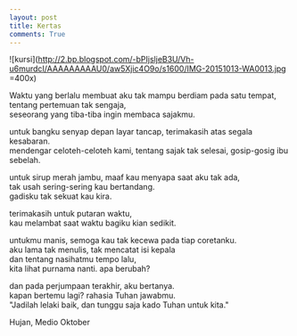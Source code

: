 ```yaml
---
layout: post
title: Kertas
comments: True
---
```


![kursi](http://2.bp.blogspot.com/-bPIjsljeB3U/Vh-u6murdcI/AAAAAAAAAU0/aw5Xjic4O9o/s1600/IMG-20151013-WA0013.jpg =400x)

Waktu yang berlalu membuat aku tak mampu berdiam pada satu tempat,  
tentang pertemuan tak sengaja,  
seseorang yang tiba-tiba ingin membaca sajakmu.

untuk bangku senyap depan layar tancap, terimakasih atas segala kesabaran.  
mendengar celoteh-celoteh kami, tentang sajak tak selesai, gosip-gosig ibu sebelah.

untuk sirup merah jambu, maaf kau menyapa saat aku tak ada,  
tak usah sering-sering kau bertandang.  
gadisku tak sekuat kau kira.

terimakasih untuk putaran waktu,  
kau melambat saat waktu bagiku kian sedikit.

untukmu manis, semoga kau tak kecewa pada tiap coretanku.  
aku lama tak menulis, tak mencatat isi kepala  
dan tentang nasihatmu tempo lalu,  
kita lihat purnama nanti. apa berubah?

dan pada perjumpaan terakhir, aku bertanya.  
kapan bertemu lagi? rahasia Tuhan jawabmu.  
"Jadilah lelaki baik, dan tunggu saja kado Tuhan untuk kita."

Hujan, Medio Oktober